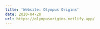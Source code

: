```yaml
---
title: 'Website: Olympus Origins'
date: 2020-04-20
url: https://olympusorigins.netlify.app/
---
```

